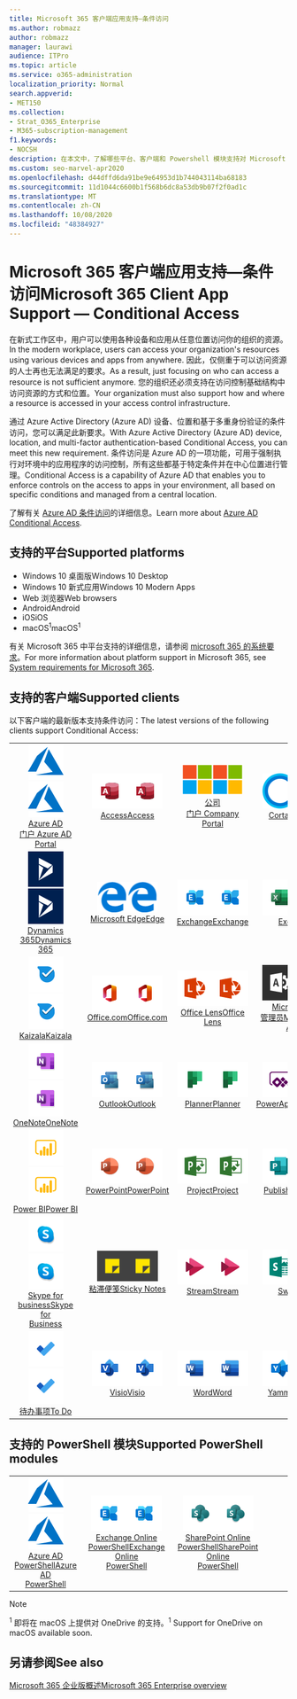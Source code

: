 ```yaml
---
title: Microsoft 365 客户端应用支持—条件访问
ms.author: robmazz
author: robmazz
manager: laurawi
audience: ITPro
ms.topic: article
ms.service: o365-administration
localization_priority: Normal
search.appverid:
- MET150
ms.collection:
- Strat_O365_Enterprise
- M365-subscription-management
f1.keywords:
- NOCSH
description: 在本文中，了解哪些平台、客户端和 Powershell 模块支持对 Microsoft 365 进行条件访问。
ms.custom: seo-marvel-apr2020
ms.openlocfilehash: d44dffd6da91be9e64953d1b744043114ba68183
ms.sourcegitcommit: 11d1044c6600b1f568b6dc8a53db9b07f2f0ad1c
ms.translationtype: MT
ms.contentlocale: zh-CN
ms.lasthandoff: 10/08/2020
ms.locfileid: "48384927"
---
```

# <a name="microsoft-365-client-app-support--conditional-access"></a><span data-ttu-id="49e7d-103">Microsoft 365 客户端应用支持—条件访问</span><span class="sxs-lookup"><span data-stu-id="49e7d-103">Microsoft 365 Client App Support — Conditional Access</span></span>

<span data-ttu-id="49e7d-104">在新式工作区中，用户可以使用各种设备和应用从任意位置访问你的组织的资源。</span><span class="sxs-lookup"><span data-stu-id="49e7d-104">In the modern workplace, users can access your organization's resources using various devices and apps from anywhere.</span></span> <span data-ttu-id="49e7d-105">因此，仅侧重于可以访问资源的人士再也无法满足的要求。</span><span class="sxs-lookup"><span data-stu-id="49e7d-105">As a result, just focusing on who can access a resource is not sufficient anymore.</span></span> <span data-ttu-id="49e7d-106">您的组织还必须支持在访问控制基础结构中访问资源的方式和位置。</span><span class="sxs-lookup"><span data-stu-id="49e7d-106">Your organization must also support how and where a resource is accessed in your access control infrastructure.</span></span>

<span data-ttu-id="49e7d-107">通过 Azure Active Directory (Azure AD) 设备、位置和基于多重身份验证的条件访问，您可以满足此新要求。</span><span class="sxs-lookup"><span data-stu-id="49e7d-107">With Azure Active Directory (Azure AD) device, location, and multi-factor authentication-based Conditional Access, you can meet this new requirement.</span></span> <span data-ttu-id="49e7d-108">条件访问是 Azure AD 的一项功能，可用于强制执行对环境中的应用程序的访问控制，所有这些都基于特定条件并在中心位置进行管理。</span><span class="sxs-lookup"><span data-stu-id="49e7d-108">Conditional Access is a capability of Azure AD that enables you to enforce controls on the access to apps in your environment, all based on specific conditions and managed from a central location.</span></span>

<span data-ttu-id="49e7d-109">了解有关 [Azure AD 条件访问](https://docs.microsoft.com/azure/active-directory/conditional-access/)的详细信息。</span><span class="sxs-lookup"><span data-stu-id="49e7d-109">Learn more about [Azure AD Conditional Access](https://docs.microsoft.com/azure/active-directory/conditional-access/).</span></span>

## <a name="supported-platforms"></a><span data-ttu-id="49e7d-110">支持的平台</span><span class="sxs-lookup"><span data-stu-id="49e7d-110">Supported platforms</span></span>

 - <span data-ttu-id="49e7d-111">Windows 10 桌面版</span><span class="sxs-lookup"><span data-stu-id="49e7d-111">Windows 10 Desktop</span></span>
 - <span data-ttu-id="49e7d-112">Windows 10 新式应用</span><span class="sxs-lookup"><span data-stu-id="49e7d-112">Windows 10 Modern Apps</span></span>
 - <span data-ttu-id="49e7d-113">Web 浏览器</span><span class="sxs-lookup"><span data-stu-id="49e7d-113">Web browsers</span></span>
 - <span data-ttu-id="49e7d-114">Android</span><span class="sxs-lookup"><span data-stu-id="49e7d-114">Android</span></span>
 - <span data-ttu-id="49e7d-115">iOS</span><span class="sxs-lookup"><span data-stu-id="49e7d-115">iOS</span></span>
 - <span data-ttu-id="49e7d-116">macOS<sup>1</sup></span><span class="sxs-lookup"><span data-stu-id="49e7d-116">macOS<sup>1</sup></span></span>

<span data-ttu-id="49e7d-117">有关 Microsoft 365 中平台支持的详细信息，请参阅 [microsoft 365 的系统要求](https://www.microsoft.com/microsoft-365/microsoft-365-and-office-resources)。</span><span class="sxs-lookup"><span data-stu-id="49e7d-117">For more information about platform support in Microsoft 365, see [System requirements for Microsoft 365](https://www.microsoft.com/microsoft-365/microsoft-365-and-office-resources).</span></span>

## <a name="supported-clients"></a><span data-ttu-id="49e7d-118">支持的客户端</span><span class="sxs-lookup"><span data-stu-id="49e7d-118">Supported clients</span></span>

<span data-ttu-id="49e7d-119">以下客户端的最新版本支持条件访问：</span><span class="sxs-lookup"><span data-stu-id="49e7d-119">The latest versions of the following clients support Conditional Access:</span></span>

| | | | | | |
|:---:|:---:|:---:|:---:|:---:|:---:|
| <span data-ttu-id="49e7d-120">![Azure 图标](../media/o365-azure-64x64.png)</span><span class="sxs-lookup"><span data-stu-id="49e7d-120">![Azure icon](../media/o365-azure-64x64.png)</span></span> <br> [<span data-ttu-id="49e7d-121">Azure AD <br> 门户 </span><span class="sxs-lookup"><span data-stu-id="49e7d-121">Azure AD <br> Portal </span></span>](https://azure.microsoft.com/features/azure-portal/) | <span data-ttu-id="49e7d-122">![Access 图标](../media/o365-access-64x64.png)</span><span class="sxs-lookup"><span data-stu-id="49e7d-122">![Access icon](../media/o365-access-64x64.png)</span></span> <br> [<span data-ttu-id="49e7d-123">Access</span><span class="sxs-lookup"><span data-stu-id="49e7d-123">Access</span></span>](https://products.office.com/access) | <span data-ttu-id="49e7d-124">![公司门户图标](../media/o365-microsoft-64x64.png)</span><span class="sxs-lookup"><span data-stu-id="49e7d-124">![Company portal icon](../media/o365-microsoft-64x64.png)</span></span> <br> [<span data-ttu-id="49e7d-125">公司 <br> 门户 </span><span class="sxs-lookup"><span data-stu-id="49e7d-125">Company <br> Portal </span></span>](https://docs.microsoft.com/intune-user-help/sign-in-to-the-company-portal)  | <span data-ttu-id="49e7d-126">![Cortana 图标](../media/o365-cortana-64x64.png)</span><span class="sxs-lookup"><span data-stu-id="49e7d-126">![Cortana icon](../media/o365-cortana-64x64.png)</span></span> <br> [<span data-ttu-id="49e7d-127">Cortana</span><span class="sxs-lookup"><span data-stu-id="49e7d-127">Cortana</span></span>](https://www.microsoft.com/cortana) | <span data-ttu-id="49e7d-128">![Delve 图标](../media/o365-delve-64x64.png)</span><span class="sxs-lookup"><span data-stu-id="49e7d-128">![Delve icon](../media/o365-delve-64x64.png)</span></span> <br> [<span data-ttu-id="49e7d-129">Delve</span><span class="sxs-lookup"><span data-stu-id="49e7d-129">Delve</span></span>](https://products.office.com/business/intelligent-search) 
| <span data-ttu-id="49e7d-130">![Dynamics 365 图标](../media/o365-dynamics365-64x64.png)</span><span class="sxs-lookup"><span data-stu-id="49e7d-130">![Dynamics 365 icon](../media/o365-dynamics365-64x64.png)</span></span> <br> [<span data-ttu-id="49e7d-131">Dynamics 365</span><span class="sxs-lookup"><span data-stu-id="49e7d-131">Dynamics 365</span></span>](https://dynamics.microsoft.com) | <span data-ttu-id="49e7d-132">![边缘图标](../media/o365-edge-64x64.png)</span><span class="sxs-lookup"><span data-stu-id="49e7d-132">![Edge icon](../media/o365-edge-64x64.png)</span></span> <br> [<span data-ttu-id="49e7d-133">Microsoft Edge</span><span class="sxs-lookup"><span data-stu-id="49e7d-133">Edge</span></span>](https://www.microsoft.com/windows/microsoft-edge) | <span data-ttu-id="49e7d-134">![Exchange 图标](../media/o365-exchange-64x64.png)</span><span class="sxs-lookup"><span data-stu-id="49e7d-134">![Exchange icon](../media/o365-exchange-64x64.png)</span></span> <br> [<span data-ttu-id="49e7d-135">Exchange</span><span class="sxs-lookup"><span data-stu-id="49e7d-135">Exchange</span></span>](https://products.office.com/exchange/exchange-online) | <span data-ttu-id="49e7d-136">![Excel 图标](../media/o365-excel-64x64.png)</span><span class="sxs-lookup"><span data-stu-id="49e7d-136">![Excel icon](../media/o365-excel-64x64.png)</span></span> <br> [<span data-ttu-id="49e7d-137">Excel</span><span class="sxs-lookup"><span data-stu-id="49e7d-137">Excel</span></span>](https://products.office.com/excel) | <span data-ttu-id="49e7d-138">![Forms 图标](../media/o365-forms-64x64.png)</span><span class="sxs-lookup"><span data-stu-id="49e7d-138">![Forms icon](../media/o365-forms-64x64.png)</span></span> <br> [<span data-ttu-id="49e7d-139">Forms</span><span class="sxs-lookup"><span data-stu-id="49e7d-139">Forms</span></span>](https://flow.microsoft.com/connectors/shared_microsoftforms/microsoft-forms/) 
| <span data-ttu-id="49e7d-140">![Kaizala 图标](../media/o365-kaizala-64x64.png)</span><span class="sxs-lookup"><span data-stu-id="49e7d-140">![Kaizala icon](../media/o365-kaizala-64x64.png)</span></span> <br> [<span data-ttu-id="49e7d-141">Kaizala</span><span class="sxs-lookup"><span data-stu-id="49e7d-141">Kaizala</span></span>](https://products.office.com/en/business/microsoft-kaizala) | <span data-ttu-id="49e7d-142">![Office.com 图标](../media/o365-office-64x64.png)</span><span class="sxs-lookup"><span data-stu-id="49e7d-142">![Office.com icon](../media/o365-office-64x64.png)</span></span> <br> [<span data-ttu-id="49e7d-143">Office.com</span><span class="sxs-lookup"><span data-stu-id="49e7d-143">Office.com</span></span>](https://www.office.com/) | <span data-ttu-id="49e7d-144">![镜头图标](../media/o365-lens-64x64.png)</span><span class="sxs-lookup"><span data-stu-id="49e7d-144">![Lens icon](../media/o365-lens-64x64.png)</span></span> <br> [<span data-ttu-id="49e7d-145">Office Lens</span><span class="sxs-lookup"><span data-stu-id="49e7d-145">Office Lens</span></span>](https://www.microsoft.com/p/office-lens/9wzdncrfj3t8?activetab=pivot%3Aoverviewtab) | <span data-ttu-id="49e7d-146">![Office 365 管理员图标](../media/o365-o365admin-64x64.png)</span><span class="sxs-lookup"><span data-stu-id="49e7d-146">![Office 365 Admin icon](../media/o365-o365admin-64x64.png)</span></span> <br> [<span data-ttu-id="49e7d-147">Microsoft 365 <br> 管理员</span><span class="sxs-lookup"><span data-stu-id="49e7d-147">Microsoft 365 <br> Admin</span></span>](https://products.office.com/business/manage-office-365-admin-app) | <span data-ttu-id="49e7d-148">![OneDrive for Business 图标](../media/o365-OneDrive-64x64.png)</span><span class="sxs-lookup"><span data-stu-id="49e7d-148">![OneDrive for Business icon](../media/o365-OneDrive-64x64.png)</span></span> <br> [<span data-ttu-id="49e7d-149">OneDrive<sup>1</sup></span><span class="sxs-lookup"><span data-stu-id="49e7d-149">OneDrive<sup>1</sup></span></span>](https://products.office.com/onedrive-for-business/online-cloud-storage) 
| <span data-ttu-id="49e7d-150">![OneNote 图标](../media/o365-OneNote-64x64.png)</span><span class="sxs-lookup"><span data-stu-id="49e7d-150">![OneNote icon](../media/o365-OneNote-64x64.png)</span></span> <br> [<span data-ttu-id="49e7d-151">OneNote</span><span class="sxs-lookup"><span data-stu-id="49e7d-151">OneNote</span></span>](https://products.office.com/onenote) | <span data-ttu-id="49e7d-152">![Outlook 图标](../media/o365-outlook-64x64.png)</span><span class="sxs-lookup"><span data-stu-id="49e7d-152">![Outlook icon](../media/o365-outlook-64x64.png)</span></span> <br> [<span data-ttu-id="49e7d-153">Outlook</span><span class="sxs-lookup"><span data-stu-id="49e7d-153">Outlook</span></span>](https://products.office.com/outlook) | <span data-ttu-id="49e7d-154">![Planner 图标](../media/o365-planner-64x64.png)</span><span class="sxs-lookup"><span data-stu-id="49e7d-154">![Planner icon](../media/o365-planner-64x64.png)</span></span> <br> [<span data-ttu-id="49e7d-155">Planner</span><span class="sxs-lookup"><span data-stu-id="49e7d-155">Planner</span></span>](https://products.office.com/business/task-management-software) | <span data-ttu-id="49e7d-156">![PowerApps 图标](../media/o365-powerapps-64x64.png)</span><span class="sxs-lookup"><span data-stu-id="49e7d-156">![PowerApps icon](../media/o365-powerapps-64x64.png)</span></span> <br> [<span data-ttu-id="49e7d-157">PowerApps</span><span class="sxs-lookup"><span data-stu-id="49e7d-157">PowerApps</span></span>](https://powerapps.microsoft.com) | <span data-ttu-id="49e7d-158">![电源自动图标](../media/o365-flow-64x64.png)</span><span class="sxs-lookup"><span data-stu-id="49e7d-158">![Power Automate icon](../media/o365-flow-64x64.png)</span></span> <br> [<span data-ttu-id="49e7d-159">电源 <br> 自动化</span><span class="sxs-lookup"><span data-stu-id="49e7d-159">Power <br> Automate</span></span>](https://flow.microsoft.com)
| <span data-ttu-id="49e7d-160">![PowerBI 图标](../media/o365-powerbi-64x64.png)</span><span class="sxs-lookup"><span data-stu-id="49e7d-160">![PowerBI icon](../media/o365-powerbi-64x64.png)</span></span> <br> [<span data-ttu-id="49e7d-161">Power BI</span><span class="sxs-lookup"><span data-stu-id="49e7d-161">Power BI</span></span>](https://powerbi.microsoft.com) | <span data-ttu-id="49e7d-162">![PowerPoint 图标](../media/o365-powerpoint-64x64.png)</span><span class="sxs-lookup"><span data-stu-id="49e7d-162">![PowerPoint icon](../media/o365-powerpoint-64x64.png)</span></span> <br> [<span data-ttu-id="49e7d-163">PowerPoint</span><span class="sxs-lookup"><span data-stu-id="49e7d-163">PowerPoint</span></span>](https://products.office.com/powerpoint) | <span data-ttu-id="49e7d-164">![Project 图标](../media/o365-project-64x64.png)</span><span class="sxs-lookup"><span data-stu-id="49e7d-164">![Project icon](../media/o365-project-64x64.png)</span></span> <br> [<span data-ttu-id="49e7d-165">Project</span><span class="sxs-lookup"><span data-stu-id="49e7d-165">Project</span></span>](https://products.office.com/project) | <span data-ttu-id="49e7d-166">![Publisher 图标](../media/o365-publisher-64x64.png)</span><span class="sxs-lookup"><span data-stu-id="49e7d-166">![Publisher icon](../media/o365-publisher-64x64.png)</span></span> <br> [<span data-ttu-id="49e7d-167">Publisher</span><span class="sxs-lookup"><span data-stu-id="49e7d-167">Publisher</span></span>](https://products.office.com/publisher) | <span data-ttu-id="49e7d-168">![SharePoint 图标](../media/o365-sharepoint-64x64.png)</span><span class="sxs-lookup"><span data-stu-id="49e7d-168">![SharePoint icon](../media/o365-sharepoint-64x64.png)</span></span> <br> [<span data-ttu-id="49e7d-169">Sharepoint</span><span class="sxs-lookup"><span data-stu-id="49e7d-169">Sharepoint</span></span>](https://products.office.com/sharepoint) 
| <span data-ttu-id="49e7d-170">![Skype for Business 图标](../media/o365-skypeforbusiness-64x64.png)</span><span class="sxs-lookup"><span data-stu-id="49e7d-170">![Skype for Business icon](../media/o365-skypeforbusiness-64x64.png)</span></span> <br> [<span data-ttu-id="49e7d-171">Skype for <br> business</span><span class="sxs-lookup"><span data-stu-id="49e7d-171">Skype for <br> Business</span></span>](https://www.skype.com/business/) | <span data-ttu-id="49e7d-172">![粘滞便笺图标](../media/o365-stickynotes-64x64.png)</span><span class="sxs-lookup"><span data-stu-id="49e7d-172">![Sticky Notes icon](../media/o365-stickynotes-64x64.png)</span></span> <br> [<span data-ttu-id="49e7d-173">粘滞便笺</span><span class="sxs-lookup"><span data-stu-id="49e7d-173">Sticky Notes</span></span>](https://www.microsoft.com/p/microsoft-sticky-notes/9nblggh4qghw) | <span data-ttu-id="49e7d-174">![Stream 图标](../media/o365-stream-64x64.png)</span><span class="sxs-lookup"><span data-stu-id="49e7d-174">![Stream icon](../media/o365-stream-64x64.png)</span></span> <br> [<span data-ttu-id="49e7d-175">Stream</span><span class="sxs-lookup"><span data-stu-id="49e7d-175">Stream</span></span>](https://stream.microsoft.com) | <span data-ttu-id="49e7d-176">![Sway 图标](../media/o365-sway-64x64.png)</span><span class="sxs-lookup"><span data-stu-id="49e7d-176">![Sway icon](../media/o365-sway-64x64.png)</span></span> <br> [<span data-ttu-id="49e7d-177">Sway</span><span class="sxs-lookup"><span data-stu-id="49e7d-177">Sway</span></span>](https://sway.com) | <span data-ttu-id="49e7d-178">![Teams 图标](../media/o365-teams-64x64.png)</span><span class="sxs-lookup"><span data-stu-id="49e7d-178">![Teams icon](../media/o365-teams-64x64.png)</span></span> <br> [<span data-ttu-id="49e7d-179">Teams</span><span class="sxs-lookup"><span data-stu-id="49e7d-179">Teams</span></span>](https://products.office.com/microsoft-teams/group-chat-software) 
| <span data-ttu-id="49e7d-180">![To Do 图标](../media/o365-todo-64x64.png)</span><span class="sxs-lookup"><span data-stu-id="49e7d-180">![To Do icon](../media/o365-todo-64x64.png)</span></span> <br> [<span data-ttu-id="49e7d-181">待办事项</span><span class="sxs-lookup"><span data-stu-id="49e7d-181">To Do</span></span>](https://todo.microsoft.com) | <span data-ttu-id="49e7d-182">![Visio 图标](../media/o365-visio-64x64.png)</span><span class="sxs-lookup"><span data-stu-id="49e7d-182">![Visio icon](../media/o365-visio-64x64.png)</span></span> <br> [<span data-ttu-id="49e7d-183">Visio</span><span class="sxs-lookup"><span data-stu-id="49e7d-183">Visio</span></span>](https://products.office.com/visio/flowchart-software) | <span data-ttu-id="49e7d-184">![Word 图标](../media/o365-word-64x64.png)</span><span class="sxs-lookup"><span data-stu-id="49e7d-184">![Word icon](../media/o365-word-64x64.png)</span></span> <br> [<span data-ttu-id="49e7d-185">Word</span><span class="sxs-lookup"><span data-stu-id="49e7d-185">Word</span></span>](https://products.office.com/word) | <span data-ttu-id="49e7d-186">![Yammer 图标](../media/o365-yammer-64x64.png)</span><span class="sxs-lookup"><span data-stu-id="49e7d-186">![Yammer icon](../media/o365-yammer-64x64.png)</span></span> <br> [<span data-ttu-id="49e7d-187">Yammer</span><span class="sxs-lookup"><span data-stu-id="49e7d-187">Yammer</span></span>](https://products.office.com/yammer/yammer-overview)

## <a name="supported-powershell-modules"></a><span data-ttu-id="49e7d-188">支持的 PowerShell 模块</span><span class="sxs-lookup"><span data-stu-id="49e7d-188">Supported PowerShell modules</span></span>

| | | | | | |
|:---:|:---:|:---:|:---:|:---:|:---:|
| <span data-ttu-id="49e7d-189">![Azure 图标](../media/o365-azure-64x64.png)</span><span class="sxs-lookup"><span data-stu-id="49e7d-189">![Azure icon](../media/o365-azure-64x64.png)</span></span> <br> [<span data-ttu-id="49e7d-190">Azure AD <br> PowerShell</span><span class="sxs-lookup"><span data-stu-id="49e7d-190">Azure AD <br> PowerShell</span></span>](https://docs.microsoft.com/powershell/azure/active-directory/overview?view=azureadps-2.0) | <span data-ttu-id="49e7d-191">![Exchange 图标](../media/o365-exchange-64x64.png)</span><span class="sxs-lookup"><span data-stu-id="49e7d-191">![Exchange icon](../media/o365-exchange-64x64.png)</span></span> <br> [<span data-ttu-id="49e7d-192">Exchange Online <br> PowerShell</span><span class="sxs-lookup"><span data-stu-id="49e7d-192">Exchange Online <br> PowerShell</span></span>](https://docs.microsoft.com/powershell/exchange/exchange-online-powershell) | <span data-ttu-id="49e7d-193">![SharePoint 图标](../media/o365-sharepoint-64x64.png)</span><span class="sxs-lookup"><span data-stu-id="49e7d-193">![SharePoint icon](../media/o365-sharepoint-64x64.png)</span></span> <br> [<span data-ttu-id="49e7d-194">SharePoint Online <br> PowerShell</span><span class="sxs-lookup"><span data-stu-id="49e7d-194">SharePoint Online <br> PowerShell</span></span>](https://docs.microsoft.com/powershell/sharepoint/sharepoint-online/connect-sharepoint-online)

> [!NOTE]
> <span data-ttu-id="49e7d-195"><sup>1</sup> 即将在 macOS 上提供对 OneDrive 的支持。</span><span class="sxs-lookup"><span data-stu-id="49e7d-195"><sup>1</sup> Support for OneDrive on macOS available soon.</span></span>

## <a name="see-also"></a><span data-ttu-id="49e7d-196">另请参阅</span><span class="sxs-lookup"><span data-stu-id="49e7d-196">See also</span></span>

[<span data-ttu-id="49e7d-197">Microsoft 365 企业版概述</span><span class="sxs-lookup"><span data-stu-id="49e7d-197">Microsoft 365 Enterprise overview</span></span>](microsoft-365-overview.md)
